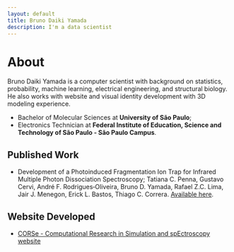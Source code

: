 ```yaml
---
layout: default
title: Bruno Daiki Yamada
description: I'm a data scientist
---
```


# About

Bruno Daiki Yamada is a computer scientist with background on statistics, probability, machine learning, electrical engineering, and structural biology.
He also works with website and visual identity development with 3D modeling experience.

* Bachelor of Molecular Sciences at **University of São Paulo**;
* Electronics Technician at **Federal Institute of Education, Science and Technology of São Paulo - São Paulo Campus**.

## Published Work

* Development of a Photoinduced Fragmentation Ion Trap for Infrared Multiple Photon Dissociation Spectroscopy; Tatiana C. Penna,  Gustavo Cervi,  André F. Rodrigues‐Oliveira,  Bruno D. Yamada,  Rafael Z.C. Lima,  Jair J. Menegon,  Erick L. Bastos,  Thiago C. Correra. <a href="https://doi.org/10.1002/rcm.8635">Available here</a>.

## Website Developed 
* <a href="http://www.iq.usp.br/ducati/index.html">CORSe - Computational Research in Simulation and spEctroscopy website</a>

